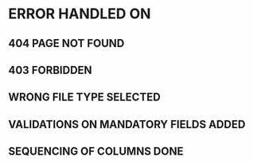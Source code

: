 # ERROR HANDLED ON

## 404 PAGE NOT FOUND

## 403 FORBIDDEN

## WRONG FILE TYPE SELECTED

## VALIDATIONS ON MANDATORY FIELDS ADDED

## SEQUENCING OF COLUMNS DONE